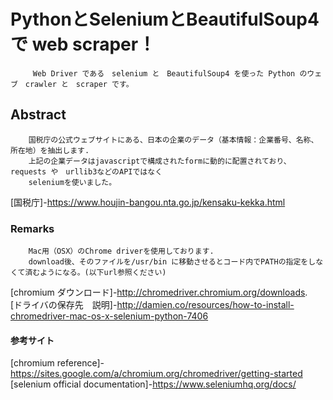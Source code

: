 # PythonとSeleniumとBeautifulSoup4で web scraper！

         Web Driver である　selenium と　BeautifulSoup4 を使った Python のウェブ　crawler と　scraper です。


## Abstract  


        国税庁の公式ウェブサイトにある、日本の企業のデータ（基本情報：企業番号、名称、所在地）を抽出します. 
        上記の企業データはjavascriptで構成されたformに動的に配置されており、requests や　urllib3などのAPIではなく
        seleniumを使いました。
        
[国税庁]-https://www.houjin-bangou.nta.go.jp/kensaku-kekka.html
        
### Remarks 

        Mac用（OSX）のChrome driverを使用しております.
        download後、そのファイルを/usr/bin に移動させるとコード内でPATHの指定をしなくて済むようになる。(以下url参照ください)
        
        
[chromium ダウンロード]-http://chromedriver.chromium.org/downloads.   
[ドライバの保存先　説明]-http://damien.co/resources/how-to-install-chromedriver-mac-os-x-selenium-python-7406


####  参考サイト

[chromium reference]-https://sites.google.com/a/chromium.org/chromedriver/getting-started
[selenium official documentation]-https://www.seleniumhq.org/docs/
